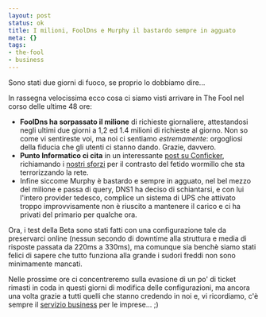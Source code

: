 ```yaml
--- 
layout: post
status: ok
title: I milioni, FoolDns e Murphy il bastardo sempre in agguato
meta: {}
tags: 
- the-fool
- business
---
```

Sono stati due giorni di fuoco, se proprio lo dobbiamo dire...  
  
In rassegna velocissima ecco cosa ci siamo visti arrivare in The Fool nel corso delle ultime 48 ore:  
  
* **FoolDns ha sorpassato il milione** di richieste giornaliere, attestandosi negli ultimi due giorni a 1,2 ed 1.4 milioni di richieste al giorno. Non so come vi sentireste voi, ma noi ci sentiamo _estremamente_: orgogliosi della fiducia che gli utenti ci stanno dando. Grazie, davvero.  
* **Punto Informatico ci cita** in un interessante [post su Conficker][1], richiamando i [nostri sforzi][2] per il contrasto del fetido wormillo che sta terrorizzando la rete.  
* Infine siccome Murphy è bastardo e sempre in agguato, nel bel mezzo del milione e passa di query, DNS1 ha deciso di schiantarsi, e con lui l'intero provider tedesco, complice un sistema di UPS che attivato troppo improvvisamente non è riuscito a mantenere il carico e ci ha privati del primario per qualche ora.  
  
Ora, i test della Beta sono stati fatti con una configurazione tale da preservarci online (nessun secondo di downtime alla struttura e media di risposte passata da 220ms a 330ms), ma comunque sia benchè siamo stati felici di sapere che tutto funziona alla grande i sudori freddi non sono minimamente mancati.  
  
Nelle prossime ore ci concentreremo sulla evasione di un po' di ticket rimasti in coda in questi giorni di modifica delle configurazioni, ma ancora una volta grazie a tutti quelli che stanno credendo in noi e, vi ricordiamo, c'è sempre il [servizio business][2] per le imprese... *<hint>* ;)

[1]: http://punto-informatico.it/2590533/PI/News/speciale-conficker-oggi-giorno-della-verita.aspx
[2]: http://www.lastknight.com/2009/03/31/fooldns-contro-conficker/
[3]: http://fooldns.com/b 
